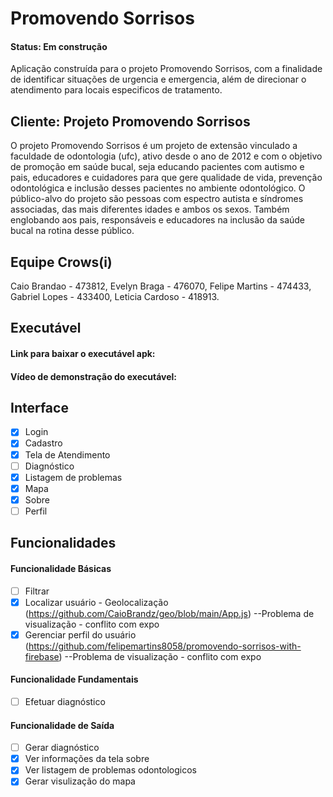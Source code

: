 # Promovendo Sorrisos
#### Status: Em construção
Aplicação construída para o projeto Promovendo Sorrisos, com a finalidade de identificar situações de urgencia e emergencia, além de direcionar o atendimento para locais especificos de tratamento.
## Cliente: Projeto Promovendo Sorrisos
O projeto Promovendo Sorrisos é um projeto de extensão vinculado a faculdade de odontologia (ufc), ativo desde o ano de 2012 e com o objetivo de promoção em saúde bucal, seja educando pacientes com autismo e pais, educadores e cuidadores para que gere qualidade de vida, prevenção odontológica e inclusão desses pacientes no ambiente odontológico.
O público-alvo do projeto são pessoas com espectro autista e síndromes associadas, das mais diferentes idades e ambos os sexos. Também englobando aos pais, responsáveis e educadores na inclusão da saúde bucal na rotina desse público.
## Equipe Crows(i)
Caio Brandao - 473812, Evelyn Braga - 476070, Felipe Martins - 474433, Gabriel Lopes - 433400, Leticia Cardoso - 418913.
## Executável
#### Link para baixar o executável apk: 
#### Vídeo de demonstração do executável: 
## Interface
- [x] Login
- [x] Cadastro
- [x] Tela de Atendimento
- [ ] Diagnóstico
- [x] Listagem de problemas
- [x] Mapa
- [x] Sobre
- [ ] Perfil
## Funcionalidades 
#### Funcionalidade Básicas
- [ ] Filtrar
- [x] Localizar usuário - Geolocalização (https://github.com/CaioBrandz/geo/blob/main/App.js) --Problema de visualização - conflito com expo
- [x] Gerenciar perfil do usuário (https://github.com/felipemartins8058/promovendo-sorrisos-with-firebase) --Problema de visualização - conflito com expo
#### Funcionalidade Fundamentais
- [ ] Efetuar diagnóstico
#### Funcionalidade de Saída
- [ ] Gerar diagnóstico
- [x] Ver informações da tela sobre
- [x] Ver listagem de problemas odontologicos
- [x] Gerar visulização do mapa

